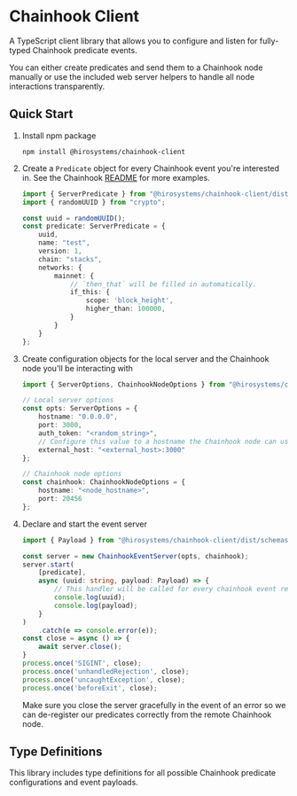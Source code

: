 # Chainhook Client

A TypeScript client library that allows you to configure and listen for fully-typed Chainhook
predicate events.

You can either create predicates and send them to a Chainhook node manually or use the included web
server helpers to handle all node interactions transparently.

## Quick Start

1. Install npm package
    ```
    npm install @hirosystems/chainhook-client
    ```

1. Create a `Predicate` object for every Chainhook event you're interested in. See the Chainhook
   [README](https://github.com/hirosystems/chainhook#readme) for more examples.
    ```typescript
    import { ServerPredicate } from "@hirosystems/chainhook-client/dist/server";
    import { randomUUID } from "crypto";

    const uuid = randomUUID();
    const predicate: ServerPredicate = {
        uuid,
        name: "test",
        version: 1,
        chain: "stacks",
        networks: {
            mainnet: {
                // `then_that` will be filled in automatically.
                if_this: {
                    scope: 'block_height',
                    higher_than: 100000,
                }
            }
        }
    };
    ```

1. Create configuration objects for the local server and the Chainhook node you'll be interacting
   with
    ```typescript
    import { ServerOptions, ChainhookNodeOptions } from "@hirosystems/chainhook-client/dist/server";

    // Local server options
    const opts: ServerOptions = {
        hostname: "0.0.0.0",
        port: 3000,
        auth_token: "<random_string>",
        // Configure this value to a hostname the Chainhook node can use to reach our local server.
        external_host: "<external_host>:3000"
    };

    // Chainhook node options
    const chainhook: ChainhookNodeOptions = {
        hostname: "<node_hostname>",
        port: 20456
    };
    ```

1. Declare and start the event server
    ```typescript
    import { Payload } from "@hirosystems/chainhook-client/dist/schemas";

    const server = new ChainhookEventServer(opts, chainhook);
    server.start(
        [predicate],
        async (uuid: string, payload: Payload) => {
            // This handler will be called for every chainhook event received by our server
            console.log(uuid);
            console.log(payload);
        }
    )
        .catch(e => console.error(e));
    const close = async () => {
        await server.close();
    }
    process.once('SIGINT', close);
    process.once('unhandledRejection', close);
    process.once('uncaughtException', close);
    process.once('beforeExit', close);
    ```
    Make sure you close the server gracefully in the event of an error so we can de-register our
    predicates correctly from the remote Chainhook node.

## Type Definitions

This library includes type definitions for all possible Chainhook predicate configurations and event
payloads.